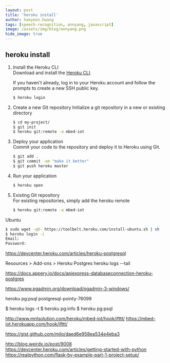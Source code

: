 ```yaml
---
layout: post
title: 'heroku install' 
author: haeyeon.hwang
tags: [speech-recognition, annyang, javascript]
image: /assets/img/blog/annyang.png
hide_image: true
---
```


## **heroku install**

1. Install the Heroku CLI  
    Download and install the [Heroku CLI](https://devcenter.heroku.com/articles/heroku-command-line).

    If you haven't already, log in to your Heroku account and follow the prompts to create a new SSH public key.

    ~~~bash
    $ heroku login
    ~~~

2. Create a new Git repository
    Initialize a git repository in a new or existing directory

    ~~~bash
    $ cd my-project/
    $ git init
    $ heroku git:remote -a mbed-iot
    ~~~

3. Deploy your application  
    Commit your code to the repository and deploy it to Heroku using Git.

    ~~~bash
    $ git add .
    $ git commit -am "make it better"
    $ git push heroku master
    ~~~

4. Run your application
   
   ~~~bash
   $ heroku open
   ~~~

5. Existing Git repository  
    For existing repositories, simply add the heroku remote

    ~~~bash
    $ heroku git:remote -a mbed-iot
    ~~~

Ubuntu

~~~bash
$ sudo wget -qO- https://toolbelt.heroku.com/install-ubuntu.sh | sh
$ heroku login -i
Email:
Password:
~~~

https://devcenter.heroku.com/articles/heroku-postgresql

Resources > Add-ons > Heroku Postgres
heroku logs --tail

https://docs.appery.io/docs/apiexpress-databaseconnection-heroku-postgres

https://www.pgadmin.org/download/pgadmin-3-windows/

heroku pg:psql postgresql-pointy-76099 

$ heroku logs -t
$ heroku pg:info
$ heroku pg:psql



http://www.mnlsolution.com/heroku/mbed-iot/hook/ifttt/
https://mbed-iot.herokuapp.com/hook/ifttt/

https://gist.github.com/milo/daed6e958ea534e4eba3

http://blog.weirdx.io/post/9008
https://devcenter.heroku.com/articles/getting-started-with-python
https://realpython.com/flask-by-example-part-1-project-setup/
